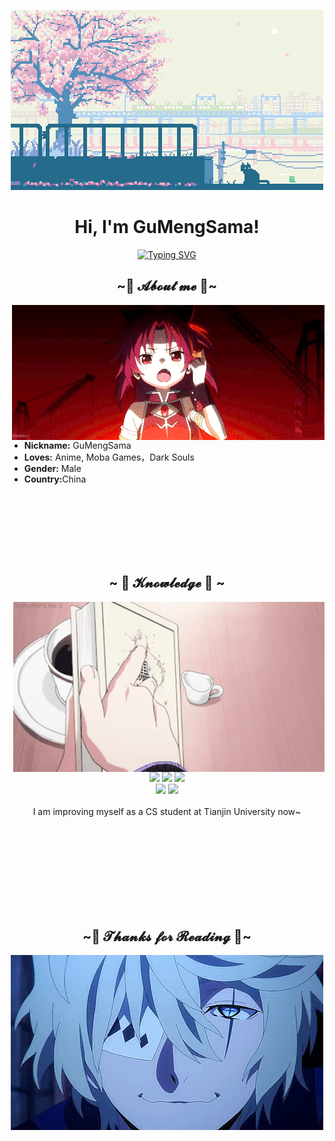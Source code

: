 <p align="center">
  <img src="Banner.gif" alt="Banner">
</p>


<h1 align="center">Hi, I'm GuMengSama!</h1>

<div align="center">
    <a href="https://git.io/typing-svg"><img src="https://readme-typing-svg.herokuapp.com?font=Fira+Code&size=30&duration=5000&color=70A5FD&background=3982C800&center=true&vCenter=true&width=435&height=60&lines=Welcome+to+my+homepage" alt="Typing SVG" /></a>
</div>

<h2 align="center">~🍓 𝓐𝓫𝓸𝓾𝓽 𝓶𝓮 🍓~</h2>

<div align="center">
<img src="1.gif" align="right">
</div>

* <b>Nickname:</b> GuMengSama
* <b>Loves:</b> Anime, Moba Games，Dark Souls
* <b>Gender:</b> Male
* <b>Country:</b>China

<br><br><br><br><br><br>
<div><h2 align="center">~ 📇 𝓚𝓷𝓸𝔀𝓵𝓮𝓭𝓰𝓮 📇 ~</h2>
</div>

<div align="center">
<img src="Knowledge.gif" align="right">
</div>
<p align="center"><img src="https://img.shields.io/badge/Python-%231DA1F2?style=for-the-badge&logo=Python&logoColor=white"/> <img src="https://img.shields.io/badge/C%2B%2B-%2313368a?style=for-the-badge&logo=c%2B%2B&logoColor=white"/> <img src="https://img.shields.io/badge/git%20-%23F05033?&style=for-the-badge&logo=git&logoColor=white"/> <br> <img src="https://img.shields.io/badge/Pytorch-%23ee4c2c?style=for-the-badge&logo=pytorch&logoColor=white"/> <img src="https://img.shields.io/badge/go%20-%2379D4FD?&style=for-the-badge&logo=go&logoColor=white"></img> <br><br>I am improving myself as a CS student at Tianjin University now~
</p>


<br><br><br><br><br><br><br><br>

<h2 align="center">~💞 𝓣𝓱𝓪𝓷𝓴𝓼 𝓯𝓸𝓻 𝓡𝓮𝓪𝓭𝓲𝓷𝓰 💞~</h2>

<div align="center">
<img src="Bottom.gif" align="center">
</div>
